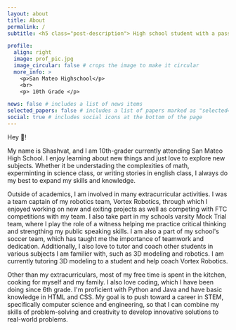 ```yaml
---
layout: about
title: About
permalink: /
subtitle: <h5 class="post-description"> High school student with a passion for learning </h5>

profile:
  align: right
  image: prof_pic.jpg
  image_circular: false # crops the image to make it circular
  more_info: >
    <p>San Mateo Highschool</p>
    <br>
    <p> 10th Grade </p>

news: false # includes a list of news items
selected_papers: false # includes a list of papers marked as "selected={true}"
social: true # includes social icons at the bottom of the page
---
```



Hey 👋! 

My name is Shashvat, and I am 10th-grader currently attending San Mateo High School. I enjoy learning about new things and just love to explore new subjects. Whether it be understading the complexities of math, experminting in science class, or writing stories in english class, I always do my best to expand my skills and knowledge.

Outside of academics, I am involved in many extracurricular activities. I was a team captain of my robotics team, Vortex Robotics, through which I enjoyed working on new and exiting projects as well as competing with FTC competitions with my team. I also take part in my schools varsity Mock Trial team, where I play the role of a witness helping me practice critical thinking and strengthing my public speaking skills. I am also a part of my school's soccer team, which has taught me the importance of teamwork and dedication. Additionally, I also love to tutor and coach other students in various subjects I am familier with, such as 3D modeling and robotics. I am currently tutoring 3D modeling to a student and help coach Vortex Robotics.

Other than my extracurriculars, most of my free time is spent in the kitchen, cooking for myself and my family. I also love coding, which I have been doing since 6th grade. I'm proficient with Python and Java and have basic knowledge in HTML and CSS. My goal is to push toward a career in STEM, specifically computer science and engineering, so that I can combine my skills of problem-solving and creativity to develop innovative solutions to real-world problems.